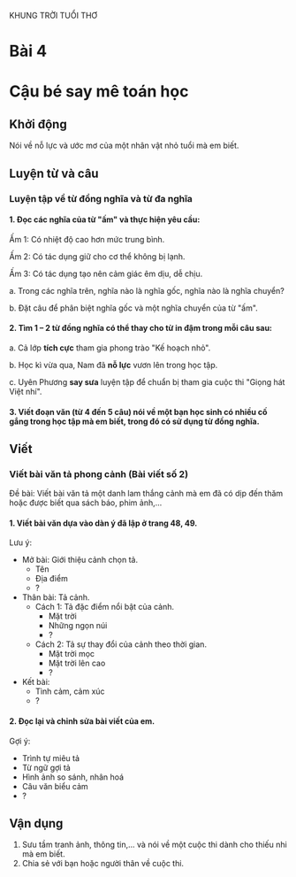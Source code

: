 KHUNG TRỜI TUỔI THƠ

# Bài 4
# Cậu bé say mê toán học

## Khởi động

Nói về nỗ lực và ước mơ của một nhân vật nhỏ tuổi mà em biết.

## Luyện từ và câu

### Luyện tập về từ đồng nghĩa và từ đa nghĩa

#### 1. Đọc các nghĩa của từ "ấm" và thực hiện yêu cầu:

Ấm 1: Có nhiệt độ cao hơn mức trung bình.

Ấm 2: Có tác dụng giữ cho cơ thể không bị lạnh. 

Ấm 3: Có tác dụng tạo nên cảm giác êm dịu, dễ chịu.

a. Trong các nghĩa trên, nghĩa nào là nghĩa gốc, nghĩa nào là nghĩa chuyển?

b. Đặt câu để phân biệt nghĩa gốc và một nghĩa chuyển của từ "ấm".

#### 2. Tìm 1 – 2 từ đồng nghĩa có thể thay cho từ in đậm trong mỗi câu sau:

a. Cả lớp **tích cực** tham gia phong trào "Kế hoạch nhỏ".

b. Học kì vừa qua, Nam đã **nỗ lực** vươn lên trong học tập.

c. Uyên Phương **say sưa** luyện tập để chuẩn bị tham gia cuộc thi "Giọng hát Việt nhí".

#### 3. Viết đoạn văn (từ 4 đến 5 câu) nói về một bạn học sinh có nhiều cố gắng trong học tập mà em biết, trong đó có sử dụng từ đồng nghĩa.

## Viết

### Viết bài văn tả phong cảnh (Bài viết số 2)

Đề bài: Viết bài văn tả một danh lam thắng cảnh mà em đã có dịp đến thăm hoặc được biết qua sách báo, phim ảnh,...

#### 1. Viết bài văn dựa vào dàn ý đã lập ở trang 48, 49.
Lưu ý:
*   Mở bài: Giới thiệu cảnh chọn tả.
    *   Tên
    *   Địa điểm
    *   ?
*   Thân bài: Tả cảnh.
    *   Cách 1: Tả đặc điểm nổi bật của cảnh.
        *   Mặt trời
        *   Những ngọn núi
        *   ?
    *   Cách 2: Tả sự thay đổi của cảnh theo thời gian.
        *   Mặt trời mọc
        *   Mặt trời lên cao
        *   ?
*   Kết bài:
    *   Tình cảm, cảm xúc
    *   ?

#### 2. Đọc lại và chỉnh sửa bài viết của em.
Gợi ý:
*   Trình tự miêu tả
*   Từ ngữ gợi tả
*   Hình ảnh so sánh, nhân hoá
*   Câu văn biểu cảm
*   ?

## Vận dụng

1. Sưu tầm tranh ảnh, thông tin,... và nói về một cuộc thi dành cho thiếu nhi mà em biết.
2. Chia sẻ với bạn hoặc người thân về cuộc thi.
